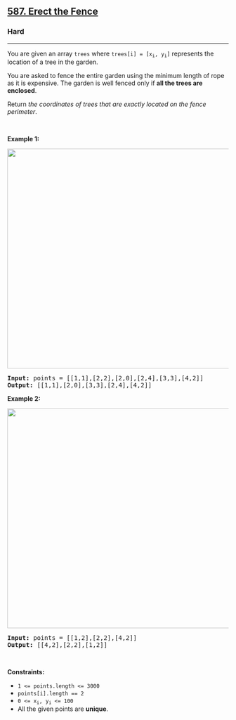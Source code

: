<h2><a href="https://leetcode.com/problems/erect-the-fence/">587. Erect the Fence</a></h2><h3>Hard</h3><hr><div style="user-select: auto;"><p style="user-select: auto;">You are given an array <code style="user-select: auto;">trees</code> where <code style="user-select: auto;">trees[i] = [x<sub style="user-select: auto;">i</sub>, y<sub style="user-select: auto;">i</sub>]</code> represents the location of a tree in the garden.</p>

<p style="user-select: auto;">You are asked to fence the entire garden using the minimum length of rope as it is expensive. The garden is well fenced only if <strong style="user-select: auto;">all the trees are enclosed</strong>.</p>

<p style="user-select: auto;">Return <em style="user-select: auto;">the coordinates of trees that are exactly located on the fence perimeter</em>.</p>

<p style="user-select: auto;">&nbsp;</p>
<p style="user-select: auto;"><strong class="example" style="user-select: auto;">Example 1:</strong></p>
<img alt="" src="https://assets.leetcode.com/uploads/2021/04/24/erect2-plane.jpg" style="width: 509px; height: 500px; user-select: auto;">
<pre style="user-select: auto;"><strong style="user-select: auto;">Input:</strong> points = [[1,1],[2,2],[2,0],[2,4],[3,3],[4,2]]
<strong style="user-select: auto;">Output:</strong> [[1,1],[2,0],[3,3],[2,4],[4,2]]
</pre>

<p style="user-select: auto;"><strong class="example" style="user-select: auto;">Example 2:</strong></p>
<img alt="" src="https://assets.leetcode.com/uploads/2021/04/24/erect1-plane.jpg" style="width: 509px; height: 500px; user-select: auto;">
<pre style="user-select: auto;"><strong style="user-select: auto;">Input:</strong> points = [[1,2],[2,2],[4,2]]
<strong style="user-select: auto;">Output:</strong> [[4,2],[2,2],[1,2]]
</pre>

<p style="user-select: auto;">&nbsp;</p>
<p style="user-select: auto;"><strong style="user-select: auto;">Constraints:</strong></p>

<ul style="user-select: auto;">
	<li style="user-select: auto;"><code style="user-select: auto;">1 &lt;= points.length &lt;= 3000</code></li>
	<li style="user-select: auto;"><code style="user-select: auto;">points[i].length == 2</code></li>
	<li style="user-select: auto;"><code style="user-select: auto;">0 &lt;= x<sub style="user-select: auto;">i</sub>, y<sub style="user-select: auto;">i</sub> &lt;= 100</code></li>
	<li style="user-select: auto;">All the given points are <strong style="user-select: auto;">unique</strong>.</li>
</ul>
</div>